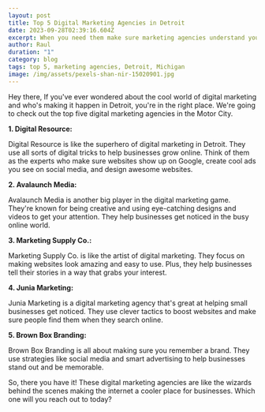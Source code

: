 ```yaml
---
layout: post
title: Top 5 Digital Marketing Agencies in Detroit
date: 2023-09-28T02:39:16.604Z
excerpt: When you need them make sure marketing agencies understand your customer
author: Raul
duration: "1"
category: blog
tags: top 5, marketing agencies, Detroit, Michigan
image: /img/assets/pexels-shan-nir-15020901.jpg
---
```

Hey there, If you've ever wondered about the cool world of digital marketing and who's making it happen in Detroit, you're in the right place. We're going to check out the top five digital marketing agencies in the Motor City.

**1. Digital Resource:**

Digital Resource is like the superhero of digital marketing in Detroit. They use all sorts of digital tricks to help businesses grow online. Think of them as the experts who make sure websites show up on Google, create cool ads you see on social media, and design awesome websites.

**2. Avalaunch Media:**

Avalaunch Media is another big player in the digital marketing game. They're known for being creative and using eye-catching designs and videos to get your attention. They help businesses get noticed in the busy online world.

**3. Marketing Supply Co.:**

Marketing Supply Co. is like the artist of digital marketing. They focus on making websites look amazing and easy to use. Plus, they help businesses tell their stories in a way that grabs your interest.

**4. Junia Marketing:**

Junia Marketing is a digital marketing agency that's great at helping small businesses get noticed. They use clever tactics to boost websites and make sure people find them when they search online.

**5. Brown Box Branding:**

Brown Box Branding is all about making sure you remember a brand. They use strategies like social media and smart advertising to help businesses stand out and be memorable.

So, there you have it! These digital marketing agencies are like the wizards behind the scenes making the internet a cooler place for businesses. Which one will you reach out to today?